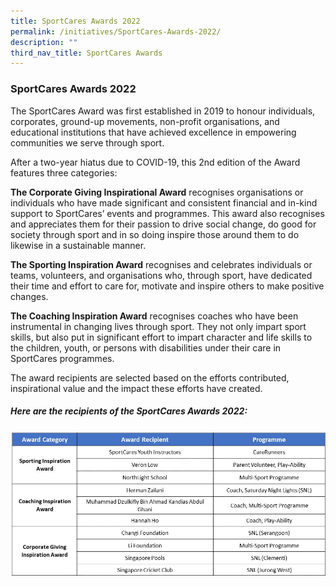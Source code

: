 ```yaml
---
title: SportCares Awards 2022
permalink: /initiatives/SportCares-Awards-2022/
description: ""
third_nav_title: SportCares Awards
---
```

### SportCares Awards 2022

The SportCares Award was first established in 2019 to honour individuals, corporates, ground-up movements, non-profit organisations, and educational institutions that have achieved excellence in empowering communities we serve through sport.

After a two-year hiatus due to COVID-19, this 2nd edition of the Award features three categories: 

**The Corporate Giving Inspirational Award** recognises organisations or individuals who have made significant and consistent financial and in-kind support to SportCares’ events and programmes. This award also recognises and appreciates them for their passion to drive social change, do good for society through sport and in so doing inspire those around them to do likewise in a sustainable manner.

**The Sporting Inspiration Award** recognises and celebrates individuals or teams, volunteers, and organisations who, through sport, have dedicated their time and effort to care for, motivate and inspire others to make positive changes.

**The Coaching Inspiration Award** recognises coaches who have been instrumental in changing lives through sport. They not only impart sport skills, but also put in significant effort to impart character and life skills to the children, youth, or persons with disabilities under their care in SportCares programmes.

The award recipients are selected based on the efforts contributed, inspirational value and the impact these efforts have created. 

##### Here are the recipients of the SportCares Awards 2022:  
![](/images/Award%20Recipients%202022%20Website.jpg)